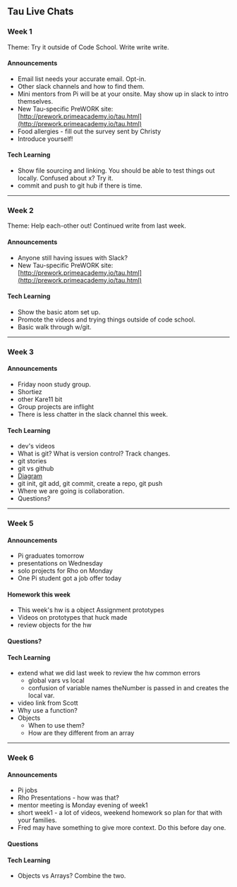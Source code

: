 ## Tau Live Chats

### Week 1 
Theme: Try it outside of Code School. Write write write.

#### Announcements
- Email list needs your accurate email. Opt-in.
- Other slack channels and how to find them.
- Mini mentors from Pi will be at your onsite. May show up in slack to intro themselves.
- New Tau-specific PreWORK site: [http://prework.primeacademy.io/tau.html](http://prework.primeacademy.io/tau.html)
- Food allergies - fill out the survey sent by Christy 
- Introduce yourself!

#### Tech Learning
- Show file sourcing and linking. You should be able to test things out locally. Confused about x? Try it.
- commit and push to git hub if there is time.

---
### Week 2
Theme: Help each-other out! Continued write from last week.

#### Announcements
- Anyone still having issues with Slack?
- New Tau-specific PreWORK site: [http://prework.primeacademy.io/tau.html](http://prework.primeacademy.io/tau.html)

#### Tech Learning
- Show the basic atom set up. 
- Promote the videos and trying things outside of code school.
- Basic walk through w/git.

---

### Week 3

#### Announcements
- Friday noon study group.
- Shortiez 
- other Kare11 bit
- Group projects are inflight
- There is less chatter in the slack channel this week. 

#### Tech Learning
- dev's videos
- What is git? What is version control? Track changes.
- git stories
- git vs github
- [Diagram](http://i.stack.imgur.com/eXlL8.png)
- git init, git add, git commit, create a repo, git push
- Where we are going is collaboration.
- Questions?

---
### Week 5
#### Announcements
- Pi graduates tomorrow
- presentations on Wednesday
- solo projects for Rho on Monday
- One Pi student got a job offer today

#### Homework this week
- This week's hw is a object Assignment prototypes
- Videos on prototypes that huck made
- review objects for the hw

#### Questions?

#### Tech Learning
- extend what we did last week to review the hw common errors
	- global vars vs local 
	- confusion of variable names theNumber is passed in and creates the local var.
- video link from Scott
- Why use a function?
- Objects
	-  When to use them?
	-  How are they different from an array

---
### Week 6
#### Announcements 
- Pi jobs 
- Rho Presentations - how was that?
- mentor meeting is Monday evening of week1
- short week1 - a lot of videos, weekend homework so plan for that with your families.
- Fred may have something to give more context. Do this before day one.
#### Questions

#### Tech Learning
- Objects vs Arrays? Combine the two. 